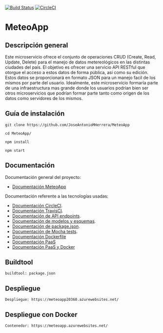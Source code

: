 [![Build Status](https://travis-ci.org/JoseAntonioMHerrera/MeteoApp.svg?branch=master)](https://travis-ci.org/JoseAntonioMHerrera/MeteoApp)
[![CircleCI](https://circleci.com/gh/JoseAntonioMHerrera/MeteoApp.svg?style=svg)](https://circleci.com/gh/JoseAntonioMHerrera/MeteoApp)

# MeteoApp

## Descripción general

Este microservicio ofrece el conjunto de operaciones CRUD (Create, Read, Update, Delete) para el manejo de datos metereológicos en las distintas ciudades del país. El objetivo es ofrecer una servicio API RESTful que otorgue el acceso a estos datos de forma pública, así como su edición. Estos datos se proporcionará en formato JSON para un manejo facil de los mismos por parte del usuario. Idealmente, este microservicio formaría parte de una infraestructura mas grande donde los usuarios podrían bien ser otros microservicios que podrían formar parte tanto como origen de los datos como servidores de los mismos.

## Guía de instalación

```
git clone https://github.com/JoseAntonioMHerrera/MeteoApp

cd MeteoApp/

npm install

npm start
```

## Documentación

Documentación general del proyecto:

* [Documentación MeteoApp](https://github.com/JoseAntonioMHerrera/MeteoApp/blob/master/doc/MeteoApp.md)

Documentación referente a las tecnologías usadas:

* [Documentación CircleCI](https://github.com/JoseAntonioMHerrera/MeteoApp/blob/master/doc/circle_ci_documentacion.md).
* [Documentación TravisCI](https://github.com/JoseAntonioMHerrera/MeteoApp/blob/master/doc/travis_ci_documentacion.md).
* [Documentación de API endpoints](https://github.com/JoseAntonioMHerrera/MeteoApp/blob/master/doc/api_endpoints_documentacion.md).
* [Documentación de modelos y esquemas](https://github.com/JoseAntonioMHerrera/MeteoApp/blob/master/doc/modelos_esquemas_documentacion.md).
* [Documentación de package.json](https://github.com/JoseAntonioMHerrera/MeteoApp/blob/master/doc/package_json_documentacion.md).
* [Documentación de Mocha tests](https://github.com/JoseAntonioMHerrera/MeteoApp/blob/master/doc/mocha_test_documentacion.md).
* [Documentación Dockerfile](https://github.com/JoseAntonioMHerrera/MeteoApp/blob/master/doc/docker_documentacion.md)
* [Documentación PaaS](https://github.com/JoseAntonioMHerrera/MeteoApp/blob/master/doc/paas_documentacion.md)
* [Documentación PaaS y Docker](https://github.com/JoseAntonioMHerrera/MeteoApp/blob/master/doc/paas_docker_documentacion.md)

## Buildtool

```
buildtool: package.json

```
## Despliegue

```
Despliegue: https://meteoapp20360.azurewebsites.net/
```

## Despliegue con Docker

```
Contenedor: https://meteoapp.azurewebsites.net/
```

